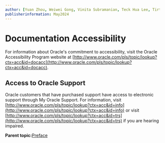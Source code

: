 ```yaml
---
author: [Yuan Zhou, Weiwei Gong, Vinita Subramanian, Teck Hua Lee, Tirthankar Lahiri, Shasank Chavan, Sebastian DeLaHoz, Roger Ford, Rohan Aggarwal, Mark Hornick, Malavika S P, Harichandan Roy, George Krupka, Doug Hood, Dinesh Das, David Jiang, Boriana Milenova, Bonnie Xia, Aurosish Mishra, Angela Amor, Agnivo Saha, Aleksandra Czarlinska, Ramya P, Usha Krishnamurthy, Tulika Das, Suresh Rajan, Sarika Surampudi, Sarah Hirschfeld, Prakash Jashnani, Jody Glover, Jessica True, Mamata Basapur, Maitreyee Chaliha, Gunjan Jain, Frederick Kush, Douglas Williams, Binika Kumar, Jean-Francois Verrier]
publisherinformation: May2024
---
```


# Documentation Accessibility

For information about Oracle's commitment to accessibility, visit the Oracle Accessibility Program website at [http://www.oracle.com/pls/topic/lookup?ctx=acc&id=docacc](http://www.oracle.com/pls/topic/lookup?ctx=acc&id=docacc).

## Access to Oracle Support

Oracle customers that have purchased support have access to electronic support through My Oracle Support. For information, visit [http://www.oracle.com/pls/topic/lookup?ctx=acc&id=info](http://www.oracle.com/pls/topic/lookup?ctx=acc&id=info) or visit [http://www.oracle.com/pls/topic/lookup?ctx=acc&id=trs](http://www.oracle.com/pls/topic/lookup?ctx=acc&id=trs) if you are hearing impaired.

**Parent topic:**[Preface](GUID-CD072352-2A53-4F83-8009-F375A6FBDB41.md)


